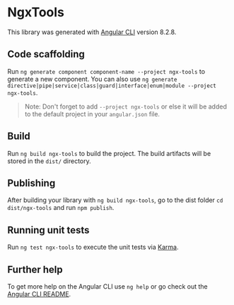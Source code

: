 # NgxTools

This library was generated with [Angular CLI](https://github.com/angular/angular-cli) version 8.2.8.

## Code scaffolding

Run `ng generate component component-name --project ngx-tools` to generate a new component. You can also use `ng generate directive|pipe|service|class|guard|interface|enum|module --project ngx-tools`.
> Note: Don't forget to add `--project ngx-tools` or else it will be added to the default project in your `angular.json` file. 

## Build

Run `ng build ngx-tools` to build the project. The build artifacts will be stored in the `dist/` directory.

## Publishing

After building your library with `ng build ngx-tools`, go to the dist folder `cd dist/ngx-tools` and run `npm publish`.

## Running unit tests

Run `ng test ngx-tools` to execute the unit tests via [Karma](https://karma-runner.github.io).

## Further help

To get more help on the Angular CLI use `ng help` or go check out the [Angular CLI README](https://github.com/angular/angular-cli/blob/master/README.md).
